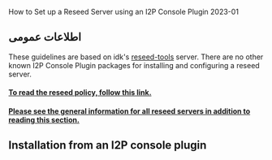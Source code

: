  How to Set up a
Reseed Server using an I2P Console Plugin 2023-01 

## اطلاعات عمومی

These guidelines are based on idk\'s
[reseed-tools](https://i2pgit.org/idk/reseed-tools) server. There are no
other known I2P Console Plugin packages for installing and configuring a
reseed server.

#### [To read the reseed policy, follow this link.](reseed-policy)

#### [Please see the general information for all reseed servers in addition to reading this section.](reseed)

## Installation from an I2P console plugin


